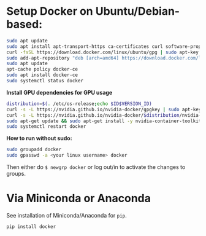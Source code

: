 
# Setup Docker on Ubuntu/Debian-based:
``` bash
sudo apt update
sudo apt install apt-transport-https ca-certificates curl software-properties-common
curl -fsSL https://download.docker.com/linux/ubuntu/gpg | sudo apt-key add -
sudo add-apt-repository "deb [arch=amd64] https://download.docker.com/linux/ubuntu bionic stable"
sudo apt update
apt-cache policy docker-ce
sudo apt install docker-ce
sudo systemctl status docker
```

**Install GPU dependencies for GPU usage**
``` bash
distribution=$(. /etc/os-release;echo $ID$VERSION_ID)
curl -s -L https://nvidia.github.io/nvidia-docker/gpgkey | sudo apt-key add -
curl -s -L https://nvidia.github.io/nvidia-docker/$distribution/nvidia-docker.list | sudo tee /etc/apt/sources.list.d/nvidia-docker.list
sudo apt-get update && sudo apt-get install -y nvidia-container-toolkit
sudo systemctl restart docker
```

**How to run without sudo:**

``` bash
sudo groupadd docker
sudo gpasswd -a <your linux username> docker
```
Then either do `$ newgrp docker` or log out/in to activate the changes to groups.


# Via Miniconda or Anaconda

See installation of Miniconda/Anaconda for ```pip```.

``` bash
pip install docker
```
